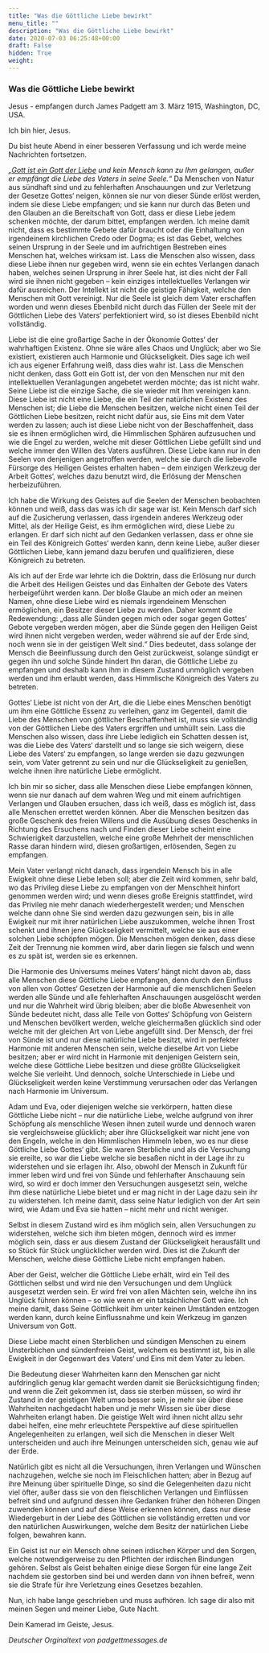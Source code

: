 ```yaml
---
title: "Was die Göttliche Liebe bewirkt"
menu_title: ""
description: "Was die Göttliche Liebe bewirkt"
date: 2020-07-03 06:25:48+00:00
draft: False
hidden: True
weight:
---
```

### Was die Göttliche Liebe bewirkt

Jesus - empfangen durch James Padgett am 3. März 1915, Washington, DC, USA.

Ich bin hier, Jesus.

Du bist heute Abend in einer besseren Verfassung und ich werde meine Nachrichten fortsetzen.

*„[Gott ist ein Gott der Liebe](/padgett-botschaften/padgett-botschaften-in-reihenfolge-des-datums/padgett-botschaften-1915-januar-august/die-zweite-formelle-botschaft-von-jesus-ueber-die-natur-seines-vaters-als-mein-und-dein-gott-jep-jesus-31-januar-1915/) und kein Mensch kann zu Ihm gelangen, außer er empfängt die Liebe des Vaters in seine Seele.“* Da Menschen von Natur aus sündhaft sind und zu fehlerhaften Anschauungen und zur Verletzung der Gesetze Gottes‘ neigen, können sie nur von dieser Sünde erlöst werden, indem sie diese Liebe empfangen; und sie kann nur durch das Beten und den Glauben an die Bereitschaft von Gott, dass er diese Liebe jedem schenken möchte, der darum bittet, empfangen werden. Ich meine damit nicht, dass es bestimmte Gebete dafür braucht oder die Einhaltung von irgendeinem kirchlichen Credo oder Dogma; es ist das Gebet, welches seinen Ursprung in der Seele und im aufrichtigen Bestreben eines Menschen hat, welches wirksam ist. Lass die Menschen also wissen, dass diese Liebe ihnen nur gegeben wird, wenn sie ein echtes Verlangen danach haben, welches seinen Ursprung in ihrer Seele hat, ist dies nicht der Fall wird sie ihnen nicht gegeben – kein einziges intellektuelles Verlangen wir dafür ausreichen. Der Intellekt ist nicht die geistige Fähigkeit, welche den Menschen mit Gott vereinigt. Nur die Seele ist gleich dem Vater erschaffen worden und wenn dieses Ebenbild nicht durch das Füllen der Seele mit der Göttlichen Liebe des Vaters‘ perfektioniert wird, so ist dieses Ebenbild nicht vollständig.

Liebe ist die eine großartige Sache in der Ökonomie Gottes‘ der wahrhaftigen Existenz. Ohne sie wäre alles Chaos und Unglück; aber wo Sie existiert, existieren auch Harmonie und Glückseligkeit. Dies sage ich weil ich aus eigener Erfahrung weiß, dass dies wahr ist. Lass die Menschen nicht denken, dass Gott ein Gott ist, der von den Menschen nur mit den intellektuellen Veranlagungen angebetet werden möchte; das ist nicht wahr. Seine Liebe ist die einzige Sache, die sie wieder mit Ihm vereinigen kann. Diese Liebe ist nicht eine Liebe, die ein Teil der natürlichen Existenz des Menschen ist; die Liebe die Menschen besitzen, welche nicht einen Teil der Göttlichen Liebe besitzen, reicht nicht dafür aus, sie Eins mit dem Vater werden zu lassen; auch ist diese Liebe nicht von der Beschaffenheit, dass sie es ihnen ermöglichen wird, die Himmlischen Sphären aufzusuchen und wie die Engel zu werden, welche mit dieser Göttlichen Liebe gefüllt sind und welche immer den Willen des Vaters ausführen. Diese Liebe kann nur in den Seelen von denjenigen angetroffen werden, welche sie durch die liebevolle Fürsorge des Heiligen Geistes erhalten haben – dem einzigen Werkzeug der Arbeit Gottes‘, welches dazu benutzt wird, die Erlösung der Menschen herbeizuführen.

Ich habe die Wirkung des Geistes auf die Seelen der Menschen beobachten können und weiß, dass das was ich dir sage war ist. Kein Mensch darf sich auf die Zusicherung verlassen, dass irgendein anderes Werkzeug oder Mittel, als der Heilige Geist, es ihm ermöglichen wird, diese Liebe zu erlangen. Er darf sich nicht auf den Gedanken verlassen, dass er ohne sie ein Teil des Königreich Gottes‘ werden kann, denn keine Liebe, außer dieser Göttlichen Liebe, kann jemand dazu berufen und qualifizieren, diese Königreich zu betreten.

Als ich auf der Erde war lehrte ich die Doktrin, dass die Erlösung nur durch die Arbeit des Heiligen Geistes und das Einhalten der Gebote des Vaters herbeigeführt werden kann. Der bloße Glaube an mich oder an meinen Namen, ohne diese Liebe wird es niemals irgendeinem Menschen ermöglichen, ein Besitzer dieser Liebe zu werden. Daher kommt die Redewendung: „dass alle Sünden gegen mich oder sogar gegen Gottes‘ Gebote vergeben werden mögen, aber die Sünde gegen den Heiligen Geist wird ihnen nicht vergeben werden, weder während sie auf der Erde sind, noch wenn sie in der geistigen Welt sind.“ Dies bedeutet, dass solange der Mensch die Beeinflussung durch den Geist zurückweist, solange sündigt er gegen ihn und solche Sünde hindert Ihn daran, die Göttliche Liebe zu empfangen und deshalb kann ihm in diesem Zustand unmöglich vergeben werden und ihm erlaubt werden, dass Himmlische Königreich des Vaters zu betreten.

Gottes‘ Liebe ist nicht von der Art, die die Liebe eines Menschen benötigt um ihm eine Göttliche Essenz zu verleihen, ganz im Gegenteil, damit die Liebe des Menschen von göttlicher Beschaffenheit ist, muss sie vollständig von der Göttlichen Liebe des Vaters ergriffen und umhüllt sein. Lass die Menschen also wissen, dass ihre Liebe lediglich ein Schatten dessen ist, was die Liebe des Vaters‘ darstellt und so lange sie sich weigern, diese Liebe des Vaters‘ zu empfangen, so lange werden sie dazu gezwungen sein, vom Vater getrennt zu sein und nur die Glückseligkeit zu genießen, welche ihnen ihre natürliche Liebe ermöglicht.

Ich bin mir so sicher, dass alle Menschen diese Liebe empfangen können, wenn sie nur danach auf dem wahren Weg und mit einem aufrichtigen Verlangen und Glauben ersuchen, dass ich weiß, dass es möglich ist, dass alle Menschen errettet werden können. Aber die Menschen besitzen das große Geschenk des freien Willens und die Ausübung dieses Geschenks in Richtung des Ersuchens nach und Finden dieser Liebe scheint eine Schwierigkeit darzustellen, welche eine große Mehrheit der menschlichen Rasse daran hindern wird, diesen großartigen, erlösenden, Segen zu empfangen.

Mein Vater verlangt nicht danach, dass irgendein Mensch bis in alle Ewigkeit ohne diese Liebe leben soll; aber die Zeit wird kommen, sehr bald, wo das Privileg diese Liebe zu empfangen von der Menschheit hinfort genommen werden wird; und wenn dieses große Ereignis stattfindet, wird das Privileg nie mehr danach wiederhergestellt werden; und Menschen welche dann ohne Sie sind werden dazu gezwungen sein, bis in alle Ewigkeit nur mit ihrer natürlichen Liebe auszukommen, welche ihnen Trost schenkt und ihnen jene Glückseligkeit vermittelt, welche sie aus einer solchen Liebe schöpfen mögen. Die Menschen mögen denken, dass diese Zeit der Trennung nie kommen wird, aber darin liegen sie falsch und wenn es zu spät ist, werden sie es erkennen.

Die Harmonie des Universums meines Vaters‘ hängt nicht davon ab, dass alle Menschen diese Göttliche Liebe empfangen, denn durch den Einfluss von allen von Gottes‘ Gesetzen der Harmonie auf die menschlichen Seelen werden alle Sünde und alle fehlerhaften Anschauungen ausgelöscht werden und nur die Wahrheit wird übrig bleiben; aber die bloße Abwesenheit von Sünde bedeutet nicht, dass alle Teile von Gottes‘ Schöpfung von Geistern und Menschen bevölkert werden, welche gleichermaßen glücklich sind oder welche mit der gleichen Art von Liebe angefüllt sind. Der Mensch, der frei von Sünde ist und nur diese natürliche Liebe besitzt, wird in perfekter Harmonie mit anderen Menschen sein, welche dieselbe Art von Liebe besitzen; aber er wird nicht in Harmonie mit denjenigen Geistern sein, welche diese Göttliche Liebe besitzen und diese größte Glückseligkeit welche Sie verleiht. Und dennoch, solche Unterschiede in Liebe und Glückseligkeit werden keine Verstimmung verursachen oder das Verlangen nach Harmonie im Universum.

Adam und Eva, oder diejenigen welche sie verkörpern, hatten diese Göttliche Liebe nicht – nur die natürliche Liebe, welche aufgrund von ihrer Schöpfung als menschliche Wesen ihnen zuteil wurde und dennoch waren sie vergleichsweise glücklich; aber ihre Glückseligkeit war nicht jene von den Engeln, welche in den Himmlischen Himmeln leben, wo es nur diese Göttliche Liebe Gottes‘ gibt. Sie waren Sterbliche und als die Versuchung sie ereilte, so war die Liebe welche sie besaßen nicht in der Lage ihr zu widerstehen und sie erlagen ihr. Also, obwohl der Mensch in Zukunft für immer leben wird und frei von Sünde und fehlerhafter Anschauung sein wird, so wird er doch immer den Versuchungen ausgesetzt sein, welche ihm diese natürliche Liebe bietet und er mag nicht in der Lage dazu sein ihr zu widerstehen. Ich meine damit, dass seine Natur lediglich von der Art sein wird, wie Adam und Eva sie hatten – nicht mehr und nicht weniger.

Selbst in diesem Zustand wird es ihm möglich sein, allen Versuchungen zu widerstehen, welche sich ihm bieten mögen, dennoch wird es immer möglich sein, dass er aus diesem Zustand der Glückseligkeit herausfällt und so Stück für Stück unglücklicher werden wird. Dies ist die Zukunft der Menschen, welche diese Göttliche Liebe nicht empfangen haben.

Aber der Geist, welcher die Göttliche Liebe erhält, wird ein Teil des Göttlichen selbst und wird nie den Versuchungen und dem Unglück ausgesetzt werden sein. Er wird frei von allen Mächten sein, welche ihn ins Unglück führen können – so wie wenn er ein tatsächlicher Gott wäre. Ich meine damit, dass Seine Göttlichkeit ihm unter keinen Umständen entzogen werden kann, durch keine Einflussnahme und kein Werkzeug im ganzen Universum von Gott.

Diese Liebe macht einen Sterblichen und sündigen Menschen zu einem Unsterblichen und sündenfreien Geist, welchem es bestimmt ist, bis in alle Ewigkeit in der Gegenwart des Vaters‘ und Eins mit dem Vater zu leben.

Die Bedeutung dieser Wahrheiten kann den Menschen gar nicht aufdringlich genug klar gemacht werden damit sie Berücksichtigung finden; und wenn die Zeit gekommen ist, dass sie sterben müssen, so wird ihr Zustand in der geistigen Welt umso besser sein, je mehr sie über diese Wahrheiten nachgedacht haben und je mehr Wissen sie über diese Wahrheiten erlangt haben. Die geistige Welt wird ihnen nicht allzu sehr dabei helfen, eine mehr erleuchtete Perspektive auf diese spirituellen Angelegenheiten zu erlangen, weil sich die Menschen in dieser Welt unterscheiden und auch ihre Meinungen unterscheiden sich, genau wie auf der Erde.

Natürlich gibt es nicht all die Versuchungen, ihren Verlangen und Wünschen nachzugehen, welche sie noch im Fleischlichen hatten; aber in Bezug auf ihre Meinung über spirituelle Dinge, so sind die Gelegenheiten dazu nicht viel öfter, außer dass sie von den fleischlichen Verlangen und Einflüssen befreit sind und aufgrund dessen ihre Gedanken früher den höheren Dingen zuwenden können und auf diese Weise erkennen können, dass nur diese Wiedergeburt in der Liebe des Göttlichen sie vollständig erretten und vor den natürlichen Auswirkungen, welche dem Besitz der natürlichen Liebe folgen, bewahren kann.

Ein Geist ist nur ein Mensch ohne seinen irdischen Körper und den Sorgen, welche notwendigerweise zu den Pflichten der irdischen Bindungen gehören. Selbst als Geist behalten einige diese Sorgen für eine lange Zeit nachdem sie gestorben sind bei und werden dann von ihnen befreit, wenn sie die Strafe für ihre Verletzung eines Gesetzes bezahlen.

Nun, ich habe lange geschrieben und muss aufhören. Ich sage dir also mit meinen Segen und meiner Liebe, Gute Nacht.

Dein Kamerad im Geiste, Jesus.

*Deutscher Orginaltext von padgettmessages.de*
